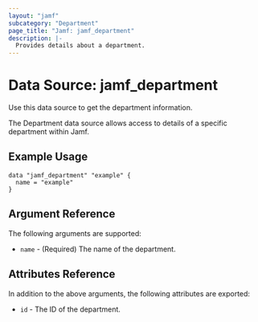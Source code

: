 ```yaml
---
layout: "jamf"
subcategory: "Department"
page_title: "Jamf: jamf_department"
description: |-
  Provides details about a department.
---
```


# Data Source: jamf_department

Use this data source to get the department information.

The Department data source allows access to details of a specific
department within Jamf.

## Example Usage

```hcl
data "jamf_department" "example" {
  name = "example"
}
```

## Argument Reference

The following arguments are supported:

* `name` - (Required) The name of the department.

## Attributes Reference

In addition to the above arguments, the following attributes are exported:

* `id` - The ID of the department.
